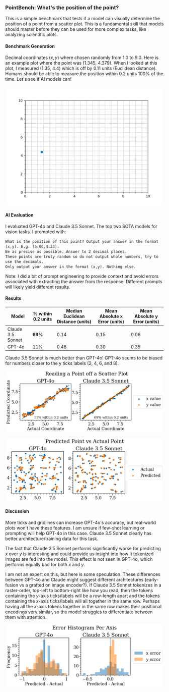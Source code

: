 ### PointBench: What's the position of the point?

This is a simple benchmark that tests if a model can visually determine the position of a point from a scatter plot. This is a fundamental skill that models should master before they can be used for more complex tasks, like analyzing scientific plots.

#### Benchmark Generation

Decimal coordinates ($x,y$) where chosen randomly from 1.0 to 9.0. Here is an example plot where the point was (1.345, 4.379). When I looked at this plot, I measured (1.35, 4.4) which is off by 0.11 units (Euclidean distance). Humans should be able to measure the position within 0.2 units 100% of the time. Let's see if AI models can!

![Example Plot](plots/61.png)

#### AI Evaluation

I evaluated GPT-4o and Claude 3.5 Sonnet. The top two SOTA models for vision tasks. I prompted with:

```
What is the position of this point? Output your answer in the format (x,y). E.g. (5.06,4.23).
Be as precise as possible. Answer to 2 decimal places. 
These points are truly random so do not output whole numbers, try to use the decimals. 
Only output your answer in the format (x,y). Nothing else.
```

Note: I did a bit of prompt engineering to provide context and avoid errors associated with extracting the answer from the response. Different prompts will likely yield different results.

#### Results

| Model | % within 0.2 units | Median Euclidean Distance (units) | Mean Absolute x Error (units) | Mean Absolute y Error (units) |
|-------|--------------------|---------------------------|-----------------------|-----------------------|
| Claude 3.5 Sonnet | **69%** | 0.14 | 0.15 | 0.06 |
| GPT-4o | 11% | 0.48 | 0.30 | 0.35 |

Claude 3.5 Sonnet is much better than GPT-4o! GPT-4o seems to be biased for numbers closer to the y ticks labels (2, 4, 6, and 8).

![PredvTrue](analysis/predicted_vs_actual_coordinates.png)

![PredvTrueInCoordSpace](analysis/predicted_vs_actual_with_lines.png)

#### Discussion

More ticks and gridlines can increase GPT-4o's accuracy, but real-world plots won't have these features. I am unsure if few-shot learning or prompting will help GPT-4o in this case. Claude 3.5 Sonnet clearly has better architecture/training data for this task.

The fact that Claude 3.5 Sonnet performs significantly worse for predicting $x$ over $y$ is interesting and could provide us insight into how it tokenized images are fed into the model. This effect is not seen in GPT-4o, which performs equally bad for both $x$ and $y$.


I am not an expert on this, but here is some speculation. These differences between GPT-4o and Claude might suggest different architectures (early-fusion vs a grafted on image encoder?). If Claude 3.5 Sonnet tokenizes in a raster-order, top-left to bottom-right like how you read, then the tokens containing the $y$-axis ticks/labels will be a row-length apart and the tokens containing the $x$-axis ticks/labels will all together in the same row. Perhaps having all the $x$-axis tokens together in the same row makes their positional encodings very similar, so the model struggles to differentiate between them with attention.

![ErrorHistogram](analysis/error_histogram.png)